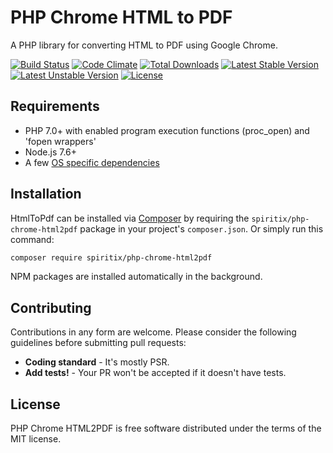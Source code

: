 # PHP Chrome HTML to PDF

A PHP library for converting HTML to PDF using Google Chrome.

[![Build Status](https://travis-ci.org/spiritix/php-chrome-html2pdf.svg?branch=master)](https://travis-ci.org/spiritix/php-chrome-html2pdf)
[![Code Climate](https://codeclimate.com/github/spiritix/php-chrome-html2pdf/badges/gpa.svg)](https://codeclimate.com/github/spiritix/php-chrome-html2pdf)
[![Total Downloads](https://poser.pugx.org/spiritix/php-chrome-html2pdf/d/total.svg)](https://packagist.org/packages/spiritix/php-chrome-html2pdf)
[![Latest Stable Version](https://poser.pugx.org/spiritix/php-chrome-html2pdf/v/stable.svg)](https://packagist.org/packages/spiritix/php-chrome-html2pdf)
[![Latest Unstable Version](https://poser.pugx.org/spiritix/php-chrome-html2pdf/v/unstable.svg)](https://packagist.org/packages/spiritix/php-chrome-html2pdf)
[![License](https://poser.pugx.org/spiritix/php-chrome-html2pdf/license.svg)](https://packagist.org/packages/spiritix/php-chrome-html2pdf)

## Requirements

- PHP 7.0+ with enabled program execution functions (proc_open) and 'fopen wrappers'
- Node.js 7.6+
- A few [OS specific dependencies](https://github.com/GoogleChrome/puppeteer/blob/master/docs/troubleshooting.md)

## Installation

HtmlToPdf can be installed via [Composer](http://getcomposer.org) by requiring the
`spiritix/php-chrome-html2pdf` package in your project's `composer.json`.
Or simply run this command:

```sh
composer require spiritix/php-chrome-html2pdf
```

NPM packages are installed automatically in the background.

## Contributing

Contributions in any form are welcome.
Please consider the following guidelines before submitting pull requests:

- **Coding standard** - It's mostly PSR. 
- **Add tests!** - Your PR won't be accepted if it doesn't have tests.

## License

PHP Chrome HTML2PDF is free software distributed under the terms of the MIT license.